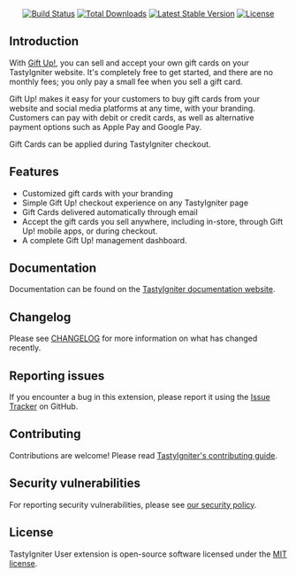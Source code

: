 <p align="center">
    <a href="https://github.com/igniter-labs/ti-ext-giftup/actions"><img src="https://github.com/igniter-labs/ti-ext-giftup/actions/workflows/pipeline.yml/badge.svg" alt="Build Status"></a>
    <a href="https://packagist.org/packages/igniterlabs/ti-ext-giftup"><img src="https://img.shields.io/packagist/dt/igniterlabs/ti-ext-giftup" alt="Total Downloads"></a>
    <a href="https://packagist.org/packages/igniterlabs/ti-ext-giftup"><img src="https://img.shields.io/packagist/v/igniterlabs/ti-ext-giftup" alt="Latest Stable Version"></a>
    <a href="https://packagist.org/packages/igniterlabs/ti-ext-giftup"><img src="https://img.shields.io/github/license/igniter-labs/ti-ext-giftup" alt="License"></a>
</p>

## Introduction

With [Gift Up!](https://www.giftup.com/), you can sell and accept your own gift cards on your TastyIgniter website. It's
completely free to get started, and there are no monthly fees; you only pay a small fee when you sell a gift card.

Gift Up! makes it easy for your customers to buy gift cards from your website and social media platforms at any time,
with your branding. Customers can pay with debit or credit cards, as well as alternative payment options such as Apple
Pay and Google Pay.

Gift Cards can be applied during TastyIgniter checkout.

## Features

- Customized gift cards with your branding
- Simple Gift Up! checkout experience on any TastyIgniter page
- Gift Cards delivered automatically through email
- Accept the gift cards you sell anywhere, including in-store, through Gift Up! mobile apps, or during checkout.
- A complete Gift Up! management dashboard.

## Documentation

Documentation can be found on the [TastyIgniter documentation website](https://github.com/igniter-labs/ti-ext-giftup/blob/master/docs/index.md).

## Changelog

Please see [CHANGELOG](https://github.com/igniter-labs/ti-ext-giftup/blob/master/CHANGELOG.md) for more information on what has changed recently.

## Reporting issues

If you encounter a bug in this extension, please report it using the [Issue Tracker](https://github.com/igniter-labs/ti-ext-giftup/issues) on GitHub.

## Contributing

Contributions are welcome! Please read [TastyIgniter's contributing guide](https://tastyigniter.com/docs/contribution-guide).

## Security vulnerabilities

For reporting security vulnerabilities, please see [our security policy](https://github.com/igniter-labs/ti-ext-giftup/security/policy).

## License

TastyIgniter User extension is open-source software licensed under the [MIT license](https://github.com/igniter-labs/ti-ext-giftup/blob/master/LICENSE.md).
